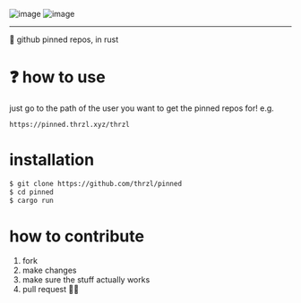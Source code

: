 ![image](https://user-images.githubusercontent.com/73202594/190278389-657f0dde-fa66-470b-bf2e-b0d3fefee62a.png#gh-dark-mode-only)
![image](https://user-images.githubusercontent.com/73202594/192046584-4dea7672-cf93-417f-9180-c55067bb51b0.png#gh-light-mode-only)

---
📌 github pinned repos, in rust

# ❓ how to use
just go to the path of the user you want to get the pinned repos for! e.g.
```
https://pinned.thrzl.xyz/thrzl
```

# installation
```sh
$ git clone https://github.com/thrzl/pinned
$ cd pinned
$ cargo run
```
# how to contribute
1. fork
2. make changes
3. make sure the stuff actually works
4. pull request 👍🏽
